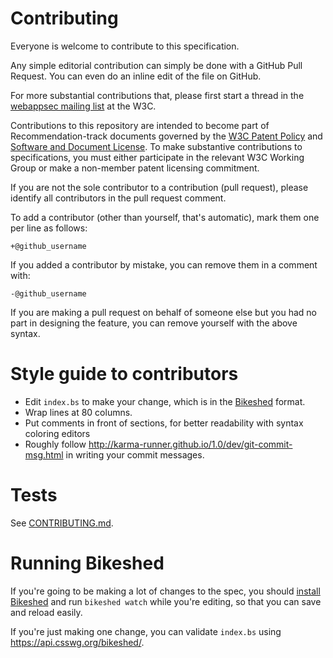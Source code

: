 # Contributing 

Everyone is welcome to contribute to this specification.

Any simple editorial contribution can simply be done with a GitHub Pull Request.
You can even do an inline edit of the file on GitHub.

For more substantial contributions that, please first start a thread in the
[webappsec mailing list](http://lists.w3.org/Archives/Public/public-webappsec/)  at
the W3C.

Contributions to this repository are intended to become part of Recommendation-track documents governed by the
[W3C Patent Policy](https://www.w3.org/Consortium/Patent-Policy/) and
[Software and Document License](https://www.w3.org/Consortium/Legal/copyright-software). To make substantive contributions to specifications, you must either participate
in the relevant W3C Working Group or make a non-member patent licensing commitment.

If you are not the sole contributor to a contribution (pull request), please identify all 
contributors in the pull request comment.

To add a contributor (other than yourself, that's automatic), mark them one per line as follows:

```
+@github_username
```

If you added a contributor by mistake, you can remove them in a comment with:

```
-@github_username
```

If you are making a pull request on behalf of someone else but you had no part in designing the 
feature, you can remove yourself with the above syntax.


# Style guide to contributors 

- Edit `index.bs` to make your change, which is in the
  [Bikeshed](https://github.com/tabatkins/bikeshed) format.
- Wrap lines at 80 columns.
- Put comments in front of sections, for better readability with
  syntax coloring editors
- Roughly follow http://karma-runner.github.io/1.0/dev/git-commit-msg.html in
  writing your commit messages.

# Tests

See [CONTRIBUTING.md](https://github.com/w3c/webappsec/blob/master/CONTRIBUTING.md).

# Running Bikeshed

If you're going to be making a lot of changes to the spec, you should
[install Bikeshed](https://github.com/tabatkins/bikeshed/blob/master/docs/install.md)
and run `bikeshed watch` while you're editing, so that you can save
and reload easily.

If you're just making one change, you can validate `index.bs` using
https://api.csswg.org/bikeshed/.

